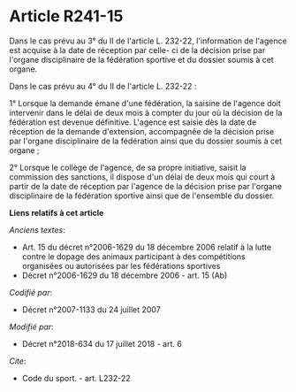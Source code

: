 # Article R241-15

Dans le cas prévu au 3° du II de l'article L. 232-22, l'information de l'agence est acquise à la date de réception par celle-
ci de la décision prise par l'organe disciplinaire de la fédération sportive et du dossier soumis à cet organe.

Dans le cas prévu au 4° du II de l'article L. 232-22 :

1° Lorsque la demande émane d'une fédération, la saisine de l'agence doit intervenir dans le délai de deux mois à compter du
jour où la décision de la fédération est devenue définitive. L'agence est saisie dès la date de réception de la demande
d'extension, accompagnée de la décision prise par l'organe disciplinaire de la fédération ainsi que du dossier soumis à cet
organe ;

2° Lorsque le collège de l'agence, de sa propre initiative, saisit la commission des sanctions, il dispose d'un délai de deux
mois qui court à partir de la date de réception par l'agence de la décision prise par l'organe disciplinaire de la fédération
sportive ainsi que de l'ensemble du dossier.

**Liens relatifs à cet article**

_Anciens textes_:

  - Art. 15 du décret n°2006-1629 du 18 décembre 2006 relatif à la lutte contre le dopage des animaux participant à des compétitions organisées ou autorisées par les fédérations sportives
  - Décret n°2006-1629 du 18 décembre 2006 - art. 15 (Ab)

_Codifié par_:

  - Décret n°2007-1133 du 24 juillet 2007

_Modifié par_:

  - Décret n°2018-634 du 17 juillet 2018 - art. 6

_Cite_:

  - Code du sport. - art. L232-22
